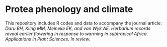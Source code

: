 # Protea phenology and climate

This repository includes R codes and data to accompany the journal article: _Daru BH, Kling MM, Meineke EK, and van Wyk AE. Herbarium records reveal earlier flowering in response to warming in subtropical Africa. Applications in Plant Sciences. In review._
